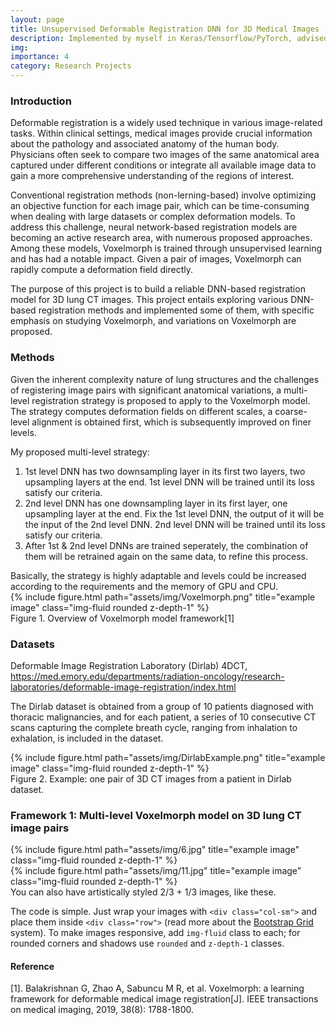 ```yaml
---
layout: page
title: Unsupervised Deformable Registration DNN for 3D Medical Images
description: Implemented by myself in Keras/Tensorflow/PyTorch, advised by Dr. Geoffrey Hugo
img:
importance: 4
category: Research Projects
---
```


<h3 class="container-title"> Introduction </h3>

Deformable registration is a widely used technique in various image-related tasks. Within clinical settings, medical images provide crucial information about the pathology and associated anatomy of the human body. Physicians often seek to compare two images of the same anatomical area captured under different conditions or integrate all available image data to gain a more comprehensive understanding of the regions of interest.

Conventional registration methods (non-lerning-based) involve optimizing an objective function for each image pair, which can be time-consuming when dealing with large datasets or complex deformation models. To address this challenge, neural network-based registration models are becoming an active research area, with numerous proposed approaches. Among these models, Voxelmorph is trained through unsupervised learning and has had a notable impact. Given a pair of images, Voxelmorph can rapidly compute a deformation field directly. 

The purpose of this project is to build a reliable DNN-based registration model for 3D lung CT images. This project entails exploring various DNN-based registration methods and implemented some of them, with specific emphasis on studying Voxelmorph, and variations on Voxelmorph are proposed. 

<h3 class="container-title"> Methods </h3>

Given the inherent complexity nature of lung structures and the challenges of registering image pairs with significant anatomical variations, a multi-level registration strategy is proposed to apply to the Voxelmorph model. The strategy computes deformation fields on different scales, a coarse-level alignment is obtained
first, which is subsequently improved on finer levels. 

My proposed multi-level strategy: 
<ol>
    <li>1st level DNN has two downsampling layer in its first two layers, two upsampling layers at the end. 1st level DNN will be trained until its loss satisfy our criteria. </li>
    <li>2nd level DNN has one downsampling layer in its first layer, one upsampling layer at the end. 
    Fix the 1st level DNN, the output of it will be the input of the 2nd level DNN. 2nd level DNN will be trained until its loss satisfy our criteria. </li>
    <li>After 1st & 2nd level DNNs are trained seperately, the combination of them will be retrained again on the same data, to refine this process. </li>
</ol>
Basically, the strategy is highly adaptable and levels could be increased according to the requirements and the memory of GPU and CPU. 


<div class="row">
    <div class="col-sm mt-3 mt-md-0">
        {% include figure.html path="assets/img/Voxelmorph.png" title="example image" class="img-fluid rounded z-depth-1" %}
    </div>
</div>
<div class="caption">
    Figure 1. Overview of Voxelmorph model framework[1]
</div>




<h3 class="container-title"> Datasets </h3>

Deformable Image Registration Laboratory (Dirlab) 4DCT, https://med.emory.edu/departments/radiation-oncology/research-laboratories/deformable-image-registration/index.html

The Dirlab dataset is obtained from a group of 10 patients diagnosed with thoracic malignancies, and for each patient, a series of 10 consecutive CT scans capturing the complete breath cycle, ranging from inhalation to exhalation, is included in the dataset.

<div class="row">
    <div class="col-sm mt-3 mt-md-0">
        {% include figure.html path="assets/img/DirlabExample.png" title="example image" class="img-fluid rounded z-depth-1" %}
    </div>
</div>
<div class="caption">
    Figure 2. Example: one pair of 3D CT images from a patient in Dirlab dataset. 
</div>


<h3 class="container-title"> Framework 1: Multi-level Voxelmorph model on 3D lung CT image pairs </h3>





<div class="row justify-content-sm-center">
    <div class="col-sm-8 mt-3 mt-md-0">
        {% include figure.html path="assets/img/6.jpg" title="example image" class="img-fluid rounded z-depth-1" %}
    </div>
    <div class="col-sm-4 mt-3 mt-md-0">
        {% include figure.html path="assets/img/11.jpg" title="example image" class="img-fluid rounded z-depth-1" %}
    </div>
</div>
<div class="caption">
    You can also have artistically styled 2/3 + 1/3 images, like these.
</div>


The code is simple.
Just wrap your images with `<div class="col-sm">` and place them inside `<div class="row">` (read more about the <a href="https://getbootstrap.com/docs/4.4/layout/grid/">Bootstrap Grid</a> system).
To make images responsive, add `img-fluid` class to each; for rounded corners and shadows use `rounded` and `z-depth-1` classes.


<h4 class="container-title"> Reference </h4>
[1]. Balakrishnan G, Zhao A, Sabuncu M R, et al. Voxelmorph: a learning framework for deformable medical image registration[J]. IEEE transactions on medical imaging, 2019, 38(8): 1788-1800.

